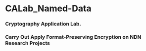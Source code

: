 # CALab_Named-Data
### Cryptography Application Lab. 
### Carry Out Apply Format-Preserving Encryption on NDN Research Projects
